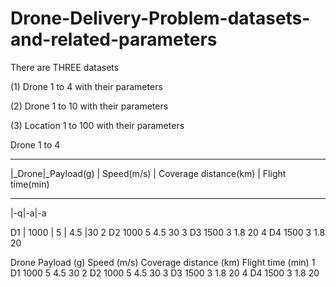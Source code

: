 # Drone-Delivery-Problem-datasets-and-related-parameters
There are THREE datasets

(1) Drone 1 to 4 with their parameters

(2) Drone 1 to 10 with their parameters

(3) Location 1 to 100 with their parameters


Drone 1 to 4
____________________________________________________________________________
|_Drone|_Payload(g)  | Speed(m/s)  | Coverage distance(km) | Flight time(min)
____________________________________________________________________________
|-q|-a|-a

D1    |	1000        |	5           |	4.5                   |30
2	D2	1000	5	4.5	30
3	D3	1500	3	1.8	20
4	D4	1500	3	1.8	20


Drone	Payload
(g)	Speed
(m/s)	Coverage distance (km)	Flight time
(min)
1	D1	1000	5	4.5	30
2	D2	1000	5	4.5	30
3	D3	1500	3	1.8	20
4	D4	1500	3	1.8	20
